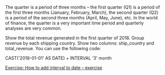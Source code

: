 The quarter is a period of three months – the first quarter (Q1) is a period of the first three months (January, February, March), the second quarter (Q2) is a period of the second three months (April, May, June), etc. In the world of finance, the quarter is a very important time period and quarterly analyses are very common.

Show the total revenue generated in the first quarter of 2018. Group revenue by each shipping country. Show two columns: ship_country and total_revenue. You can use the following code:

CAST('2018-01-01' AS DATE) + INTERVAL '3' month

[Exercise: How to add interval to date – exercise](https://learnsql.com/course/sql-revenue-trend-analysis/total-revenue/basic-revenue-metrics/add-to-date-exercise)
